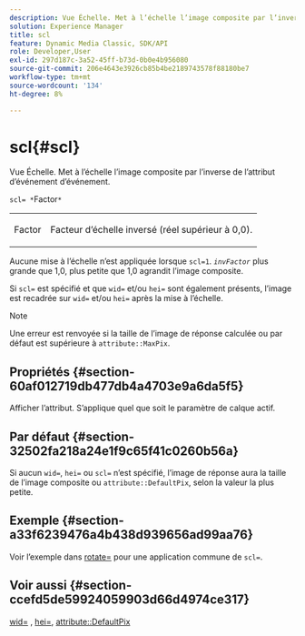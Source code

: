 ```yaml
---
description: Vue Échelle. Met à l’échelle l’image composite par l’inverse de l’attribut d’événement d’événement.
solution: Experience Manager
title: scl
feature: Dynamic Media Classic, SDK/API
role: Developer,User
exl-id: 297d187c-3a52-45ff-b73d-0b0e4b956080
source-git-commit: 206e4643e3926cb85b4be2189743578f88180be7
workflow-type: tm+mt
source-wordcount: '134'
ht-degree: 8%

---
```


# scl{#scl}

Vue Échelle. Met à l’échelle l’image composite par l’inverse de l’attribut d’événement d’événement.

`scl= *`Factor`*`

<table id="simpletable_A09F5EECAC2B4E0F8633D71C6AD36D8D"> 
 <tr class="strow"> 
  <td class="stentry"> <p><span class="varname"> Factor</span> </p> </td> 
  <td class="stentry"> <p>Facteur d’échelle inversé (réel supérieur à 0,0). </p></td> 
 </tr> 
</table>

Aucune mise à l’échelle n’est appliquée lorsque `scl=1`. *`invFactor`* plus grande que 1,0, plus petite que 1,0 agrandit l’image composite.

Si `scl=` est spécifié et que `wid=` et/ou `hei=` sont également présents, l’image est recadrée sur `wid=` et/ou `hei=` après la mise à l’échelle.

>[!NOTE]
>
>Une erreur est renvoyée si la taille de l’image de réponse calculée ou par défaut est supérieure à `attribute::MaxPix`.

## Propriétés {#section-60af012719db477db4a4703e9a6da5f5}

Afficher l’attribut. S’applique quel que soit le paramètre de calque actif.

## Par défaut {#section-32502fa218a24e1f9c65f41c0260b56a}

Si aucun `wid=`, `hei=` ou `scl=` n’est spécifié, l’image de réponse aura la taille de l’image composite ou `attribute::DefaultPix`, selon la valeur la plus petite.

## Exemple {#section-a33f6239476a4b438d939656ad99aa76}

Voir l’exemple dans [rotate=](../../../../../is-api/http-ref/image-serving-api-ref/c-http-protocol-reference/c-command-reference/r-rotate.md#reference-12abb086635546ec9ec2e1a793dc1096) pour une application commune de `scl=`.

## Voir aussi {#section-ccefd5de59924059903d66d4974ce317}

[wid=](../../../../../is-api/http-ref/image-serving-api-ref/c-http-protocol-reference/c-command-reference/r-is-http-wid.md#reference-bfeadcb67bf4485f851eb21345527e47) ,  [hei=](../../../../../is-api/http-ref/image-serving-api-ref/c-http-protocol-reference/c-command-reference/r-is-http-hei.md#reference-6d6f556ccc0e4b98a815e8a5c1944a96),  [attribute::DefaultPix](../../../../../is-api/image-catalog/image-serving-api-ref/c-image-catalog-reference/c-attributes-reference/r-defaultpix.md#reference-996b2c22b30f4fd9b970c84063306df1)
